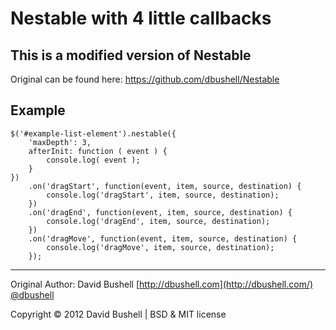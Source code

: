 Nestable with 4 little callbacks
========

## This is a modified version of Nestable

Original can be found here: https://github.com/dbushell/Nestable

## Example
```
$('#example-list-element').nestable({
	'maxDepth': 3,
	afterInit: function ( event ) { 
		console.log( event ); 
	}
})
	.on('dragStart', function(event, item, source, destination) {
		console.log('dragStart', item, source, destination);
	})
	.on('dragEnd', function(event, item, source, destination) {
		console.log('dragEnd', item, source, destination);
	})
	.on('dragMove', function(event, item, source, destination) {
		console.log('dragMove', item, source, destination);
	});
```
* * *

Original Author: David Bushell [http://dbushell.com](http://dbushell.com/) [@dbushell](http://twitter.com/dbushell/)

Copyright © 2012 David Bushell | BSD & MIT license
